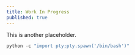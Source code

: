 ```yaml
---
title: Work In Progress
published: true
---
```

This is another placeholder.

```python
python -c "import pty;pty.spawn('/bin/bash')"

```
